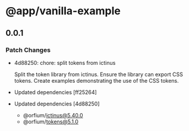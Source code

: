 # @app/vanilla-example

## 0.0.1

### Patch Changes

- 4d88250: chore: split tokens from ictinus

  Split the token library from ictinus.
  Ensure the library can export CSS tokens.
  Create examples demonstrating the use of the CSS tokens.

- Updated dependencies [ff25264]
- Updated dependencies [4d88250]
  - @orfium/ictinus@5.40.0
  - @orfium/tokens@5.1.0
